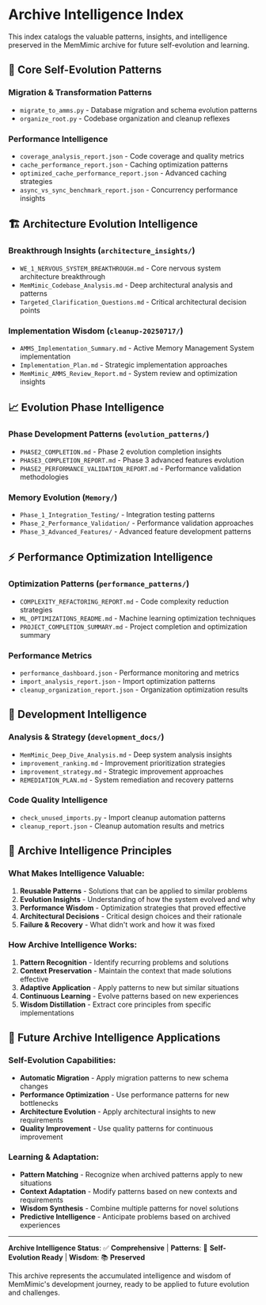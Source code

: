 # Archive Intelligence Index

This index catalogs the valuable patterns, insights, and intelligence preserved in the MemMimic archive for future self-evolution and learning.

## 🧬 **Core Self-Evolution Patterns**

### **Migration & Transformation Patterns**
- `migrate_to_amms.py` - Database migration and schema evolution patterns
- `organize_root.py` - Codebase organization and cleanup reflexes

### **Performance Intelligence**
- `coverage_analysis_report.json` - Code coverage and quality metrics
- `cache_performance_report.json` - Caching optimization patterns
- `optimized_cache_performance_report.json` - Advanced caching strategies
- `async_vs_sync_benchmark_report.json` - Concurrency performance insights

## 🏗️ **Architecture Evolution Intelligence**

### **Breakthrough Insights** (`architecture_insights/`)
- `WE_1_NERVOUS_SYSTEM_BREAKTHROUGH.md` - Core nervous system architecture breakthrough
- `MemMimic_Codebase_Analysis.md` - Deep architectural analysis and patterns
- `Targeted_Clarification_Questions.md` - Critical architectural decision points

### **Implementation Wisdom** (`cleanup-20250717/`)
- `AMMS_Implementation_Summary.md` - Active Memory Management System implementation
- `Implementation_Plan.md` - Strategic implementation approaches
- `MemMimic_AMMS_Review_Report.md` - System review and optimization insights

## 📈 **Evolution Phase Intelligence**

### **Phase Development Patterns** (`evolution_patterns/`)
- `PHASE2_COMPLETION.md` - Phase 2 evolution completion insights
- `PHASE3_COMPLETION_REPORT.md` - Phase 3 advanced features evolution
- `PHASE2_PERFORMANCE_VALIDATION_REPORT.md` - Performance validation methodologies

### **Memory Evolution** (`Memory/`)
- `Phase_1_Integration_Testing/` - Integration testing patterns
- `Phase_2_Performance_Validation/` - Performance validation approaches
- `Phase_3_Advanced_Features/` - Advanced feature development patterns

## ⚡ **Performance Optimization Intelligence**

### **Optimization Patterns** (`performance_patterns/`)
- `COMPLEXITY_REFACTORING_REPORT.md` - Code complexity reduction strategies
- `ML_OPTIMIZATIONS_README.md` - Machine learning optimization techniques
- `PROJECT_COMPLETION_SUMMARY.md` - Project completion and optimization summary

### **Performance Metrics**
- `performance_dashboard.json` - Performance monitoring and metrics
- `import_analysis_report.json` - Import optimization patterns
- `cleanup_organization_report.json` - Organization optimization results

## 🧠 **Development Intelligence**

### **Analysis & Strategy** (`development_docs/`)
- `MemMimic_Deep_Dive_Analysis.md` - Deep system analysis insights
- `improvement_ranking.md` - Improvement prioritization strategies
- `improvement_strategy.md` - Strategic improvement approaches
- `REMEDIATION_PLAN.md` - System remediation and recovery patterns

### **Code Quality Intelligence**
- `check_unused_imports.py` - Import cleanup automation patterns
- `cleanup_report.json` - Cleanup automation results and metrics

## 🎯 **Archive Intelligence Principles**

### **What Makes Intelligence Valuable:**
1. **Reusable Patterns** - Solutions that can be applied to similar problems
2. **Evolution Insights** - Understanding of how the system evolved and why
3. **Performance Wisdom** - Optimization strategies that proved effective
4. **Architectural Decisions** - Critical design choices and their rationale
5. **Failure & Recovery** - What didn't work and how it was fixed

### **How Archive Intelligence Works:**
1. **Pattern Recognition** - Identify recurring problems and solutions
2. **Context Preservation** - Maintain the context that made solutions effective
3. **Adaptive Application** - Apply patterns to new but similar situations
4. **Continuous Learning** - Evolve patterns based on new experiences
5. **Wisdom Distillation** - Extract core principles from specific implementations

## 🚀 **Future Archive Intelligence Applications**

### **Self-Evolution Capabilities:**
- **Automatic Migration** - Apply migration patterns to new schema changes
- **Performance Optimization** - Use performance patterns for new bottlenecks
- **Architecture Evolution** - Apply architectural insights to new requirements
- **Quality Improvement** - Use quality patterns for continuous improvement

### **Learning & Adaptation:**
- **Pattern Matching** - Recognize when archived patterns apply to new situations
- **Context Adaptation** - Modify patterns based on new contexts and requirements
- **Wisdom Synthesis** - Combine multiple patterns for novel solutions
- **Predictive Intelligence** - Anticipate problems based on archived experiences

---

**Archive Intelligence Status**: ✅ **Comprehensive** | **Patterns**: 🧬 **Self-Evolution Ready** | **Wisdom**: 📚 **Preserved**

This archive represents the accumulated intelligence and wisdom of MemMimic's development journey, ready to be applied to future evolution and challenges.
